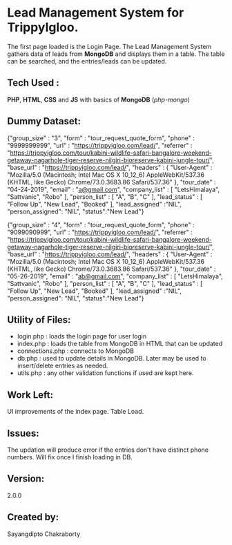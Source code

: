 # Lead Management System for TrippyIgloo.

The first page loaded is the Login Page.
The Lead Management System gathers data of leads from **MongoDB** and displays them in a table. The table can be searched, and the entries/leads can be updated.

## Tech Used :

**PHP**, **HTML**, **CSS** and **JS** with basics of **MongoDB** (*php-mongo*)

## Dummy Dataset:

{"group_size" : "3", "form" : "tour_request_quote_form", "phone" : "9999999999", "url" : "https://trippyigloo.com/lead/", "referrer" : "https://trippyigloo.com/tour/kabini-wildlife-safari-bangalore-weekend-getaway-nagarhole-tiger-reserve-nilgiri-bioreserve-kabini-jungle-tour/", "base_url" : "https://trippyigloo.com/lead/", "headers" : { "User-Agent" : "Mozilla/5.0 (Macintosh; Intel Mac OS X 10_12_6) AppleWebKit/537.36 (KHTML, like Gecko) Chrome/73.0.3683.86 Safari/537.36" }, "tour_date" : "04-24-2019", "email" : "a@gmail.com", "company_list" : [ "LetsHimalaya", "Sattvanic", "Robo" ], "person_list" : [ "A", "B", "C" ], "lead_status" : [ "Follow Up", "New Lead", "Booked" ], "lead_assigned" :"NIL", "person_assigned": "NIL", "status":"New Lead"}

{"group_size" : "4", "form" : "tour_request_quote_form", "phone" : "9099090999", "url" : "https://trippyigloo.com/lead/", "referrer" : "https://trippyigloo.com/tour/kabini-wildlife-safari-bangalore-weekend-getaway-nagarhole-tiger-reserve-nilgiri-bioreserve-kabini-jungle-tour/", "base_url" : "https://trippyigloo.com/lead/", "headers" : { "User-Agent" : "Mozilla/5.0 (Macintosh; Intel Mac OS X 10_12_6) AppleWebKit/537.36 (KHTML, like Gecko) Chrome/73.0.3683.86 Safari/537.36" }, "tour_date" : "05-26-2019", "email" : "ab@gmail.com", "company_list" : [ "LetsHimalaya", "Sattvanic", "Robo" ], "person_list" : [ "A", "B", "C" ], "lead_status" : [ "Follow Up", "New Lead", "Booked" ], "lead_assigned" :"NIL", "person_assigned": "NIL", "status":"New Lead"}

## Utility of Files:

- login.php : loads the login page for user login
- index.php : loads the table from MongoDB in HTML that can be updated 
- connections.php : connects to MongoDB 
- db.php : used to update details in MongoDB. Later may be used to insert/delete entries as needed.
- utils.php : any other validation functions if used are kept here.

## Work Left:

UI improvements of the index page. Table Load.


## Issues: 

The updation will produce error if the entries don't have distinct phone numbers. 
Will fix once I finish loading in DB.

## Version:

2.0.0

## Created by:

Sayangdipto Chakraborty